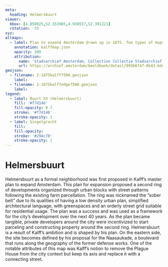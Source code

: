 ```yaml
---
meta:
  heading: Helmersbuurt
viewer:
  bbox: [4.858925,52.353985,4.938557,52.391221]
  rotation: -33
xyz:
allmaps:
  - label: Plan to expand Amsterdam drawn up in 1875. Two types of maps were made of the expansion plan that the Director of Public Works J. Kalff designed in 1875 a large overview map (SAA 10035/462) and the smaller version described here. Scale 1:7500. Stadsarchief Amsterdam. Originally published by JC Loman Jr. (1875-76)
    annotation: kalffmap.json
    opacity: 100
    attribution:
      name: 'Stadsarchief Amsterdam, Collection Collectie Stadsarchief Amsterdam; Kaart van Amsterdam, Image file B00000007268'
      url: https://archief.amsterdam/beeldbank/detail/993b6f47-8b43-bdcc-89cf-49257d055799
geojson:
  - filename: 2-1875kalff7500.geojson
    label:
  - filename: 2-1875kalffedge7500.geojson
    label:
legend:
  - label: Buurt XX (Helmersbuurt)
    fill: '#f7d146'
    fill-opacity: 0.7
    stroke: '#f7d146'
    stroke-opacity: 1
  - label: Singelgracht
    fill:
    fill-opacity:
    stroke: '#294c78'
    stroke-opacity: 1
---
```

# Helmersbuurt
Helmersbuurt as a formal neighborhood was first proposed in Kalff’s master plan to expand Amsterdam. This plan for expansion proposed a second ring of developments organized through urban blocks with street patterns following the existing farm parcellation. The ring was nicknamed the “sober belt” due to its qualities of having a low density urban plan, simplified architectural language, with greenspaces and an orderly street grid suitable for residential usage. The plan was a success and was used as a framework for the city’s development over the next 40 years. As the plan became tangible, private developers around the city were incentivized to start parceling and constructing property around the second ring. Helmersbuurt is a result of Kalff’s ambition and is shaped by his plan. On the eastern side, the site becomes defined by his proposal for the Naasaukade, a boulevard that runs along the geography of the former defense works. One of the notable attributes of this map was Kalff’s notion to remove the Plague House from the city context but keep its axis and replace it with a connecting street.
